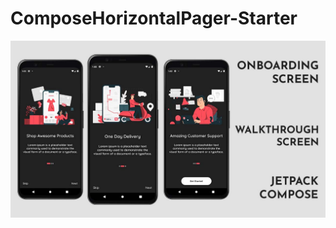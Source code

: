 # ComposeHorizontalPager-Starter

![Thumbnail](https://github.com/AndroidLibrariesYoutube/ComposeHorizontalPager-Starter/blob/master/HorizontaPager-Compose.jpg)
